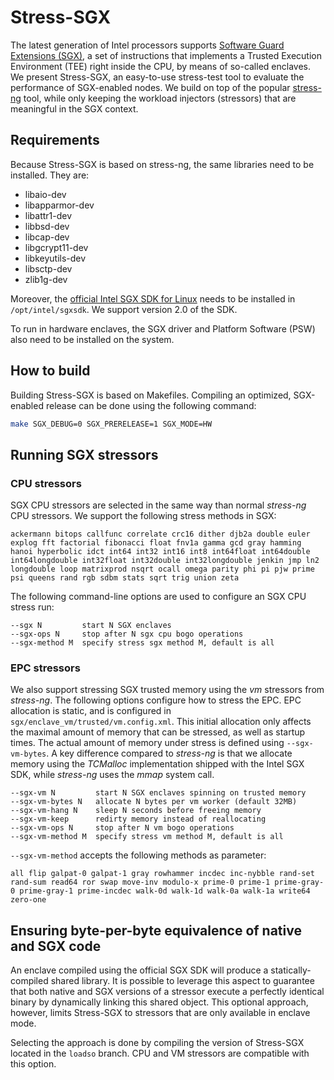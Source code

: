 # Stress-SGX

The latest generation of Intel processors supports [Software Guard Extensions (SGX)](https://software.intel.com/en-us/sgx), a set of instructions that implements a Trusted Execution Environment (TEE) right inside the CPU, by means of so-called enclaves.
We present Stress-SGX, an easy-to-use stress-test tool to evaluate the performance of SGX-enabled nodes.
We build on top of the popular [stress-ng](http://kernel.ubuntu.com/~cking/stress-ng/) tool, while only keeping the workload injectors (stressors) that are meaningful in the SGX context.

## Requirements

Because Stress-SGX is based on stress-ng, the same libraries need to be installed.
They are:

* libaio-dev
* libapparmor-dev
* libattr1-dev
* libbsd-dev
* libcap-dev
* libgcrypt11-dev
* libkeyutils-dev
* libsctp-dev
* zlib1g-dev

Moreover, the [official Intel SGX SDK for Linux](https://01.org/intel-softwareguard-extensions/downloads/intel-sgx-linux-2.0-release) needs to be installed in `/opt/intel/sgxsdk`.
We support version 2.0 of the SDK.

To run in hardware enclaves, the SGX driver and Platform Software (PSW) also need to be installed on the system.

## How to build

Building Stress-SGX is based on Makefiles.
Compiling an optimized, SGX-enabled release can be done using the following command:

```bash
make SGX_DEBUG=0 SGX_PRERELEASE=1 SGX_MODE=HW
```

## Running SGX stressors

### CPU stressors

SGX CPU stressors are selected in the same way than normal _stress-ng_ CPU stressors.
We support the following stress methods in SGX:
```
ackermann bitops callfunc correlate crc16 dither djb2a double euler explog fft factorial fibonacci float fnv1a gamma gcd gray hamming hanoi hyperbolic idct int64 int32 int16 int8 int64float int64double int64longdouble int32float int32double int32longdouble jenkin jmp ln2 longdouble loop matrixprod nsqrt ocall omega parity phi pi pjw prime psi queens rand rgb sdbm stats sqrt trig union zeta
```

The following command-line options are used to configure an SGX CPU stress run:

```
--sgx N         start N SGX enclaves
--sgx-ops N     stop after N sgx cpu bogo operations
--sgx-method M  specify stress sgx method M, default is all
```

### EPC stressors

We also support stressing SGX trusted memory using the _vm_ stressors from _stress-ng_.
The following options configure how to stress the EPC.
EPC allocation is static, and is configured in `sgx/enclave_vm/trusted/vm.config.xml`.
This initial allocation only affects the maximal amount of memory that can be stressed, as well as startup times.
The actual amount of memory under stress is defined using `--sgx-vm-bytes`.
A key difference compared to _stress-ng_ is that we allocate memory using the _TCMalloc_ implementation shipped with the Intel SGX SDK, while _stress-ng_ uses the _mmap_ system call.

```
--sgx-vm N         start N SGX enclaves spinning on trusted memory
--sgx-vm-bytes N   allocate N bytes per vm worker (default 32MB)
--sgx-vm-hang N    sleep N seconds before freeing memory
--sgx-vm-keep      redirty memory instead of reallocating
--sgx-vm-ops N     stop after N vm bogo operations
--sgx-vm-method M  specify stress vm method M, default is all
```

`--sgx-vm-method` accepts the following methods as parameter:
```
all flip galpat-0 galpat-1 gray rowhammer incdec inc-nybble rand-set rand-sum read64 ror swap move-inv modulo-x prime-0 prime-1 prime-gray-0 prime-gray-1 prime-incdec walk-0d walk-1d walk-0a walk-1a write64 zero-one
```

## Ensuring byte-per-byte equivalence of native and SGX code

An enclave compiled using the official SGX SDK will produce a statically-compiled shared library.
It is possible to leverage this aspect to guarantee that both native and SGX versions of a stressor execute a perfectly identical binary by dynamically linking this shared object.
This optional approach, however, limits Stress-SGX to stressors that are only available in enclave mode.

Selecting the approach is done by compiling the version of Stress-SGX located in the `loadso` branch.
CPU and VM stressors are compatible with this option.

